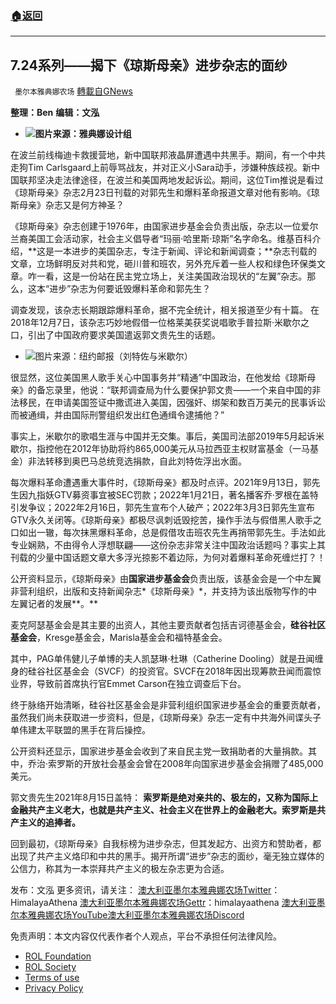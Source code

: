 ###  [:house:返回](README.md)
---


## 7.24系列——揭下《琼斯母亲》进步杂志的面纱
` 墨尔本雅典娜农场` [轉載自GNews](https://gnews.org/zh-hans/2411615/)

**整理：Ben**
**编辑：文泓**
 
- ![](https://assets.gnews.org/wp-content/uploads/2022/04/PPT-9.jpg)**图片来源：雅典娜设计组**

在波兰前线梅迪卡救援营地，新中国联邦液晶屏遭遇中共黑手。期间，有一个中共走狗Tim Carlsgaard上前辱骂战友，并对正义小Sara动手，涉嫌种族歧视。新中国联邦坚决走法律途径，在波兰和美国两地发起诉讼。期间，这位Tim推说是看过《琼斯母亲》杂志2月23日刊载的对郭先生和爆料革命报道文章对他有影响。《琼斯母亲》杂志又是何方神圣？
 
《琼斯母亲》杂志创建于1976年，由国家进步基金会负责出版，杂志以一位爱尔兰裔美国工会活动家，社会主义倡导者“玛丽·哈里斯·琼斯”名字命名。维基百科介绍，**这是一本进步的美国杂志，专注于新闻、评论和新闻调查；**杂志刊载的文章，立场鲜明反对共和党，砸川普和班农，另外充斥着一些人权和绿色环保类文章。咋一看，这是一份站在民主党立场上，关注美国政治现状的“左翼”杂志。那么，这本“进步”杂志为何要诋毁爆料革命和郭先生？
 
调查发现，该杂志长期跟踪爆料革命，据不完全统计，相关报道至少有十篇。 在2018年12月7日，该杂志巧妙地假借一位格莱美获奖说唱歌手普拉斯·米歇尔之口，引出了中国政府要求美国遣返郭文贵先生的话题。
 
- ![](https://assets.gnews.org/wp-content/uploads/2022/04/PPT2-1.jpg)图片来源：纽约邮报（刘特佐与米歇尔）

很显然，这位美国黑人歌手关心中国事务并“精通”中国政治，在他发给《琼斯母亲》的备忘录里，他说：“联邦调查局为什么要保护郭文贵——一个来自中国的非法移民，在申请美国签证中撒谎进入美国，因强奸、绑架和数百万美元的民事诉讼而被通缉，并由国际刑警组织发出红色通缉令逮捕他？”
 
事实上，米歇尔的歌唱生涯与中国并无交集。事后，美国司法部2019年5月起诉米歇尔，指控他在2012年协助将约865,000美元从马拉西亚主权财富基金（一马基金）非法转移到奥巴马总统竞选捐款，自此刘特佐浮出水面。
 
每次爆料革命遭遇重大事件时，《琼斯母亲》都及时点评。2021年9月13日，郭先生因九指妖GTV募资事宜被SEC罚款；2022年1月21日，著名播客乔·罗根在盖特引发争议；2022年2月16日，郭先生宣布个人破产；2022年3月3日郭先生宣布GTV永久关闭等。《琼斯母亲》都极尽讽刺诋毁挖苦，操作手法与假借黑人歌手之口如出一辙，每次抹黑爆料革命，总是假借攻击班农先生再捎带郭先生。手法如此专业娴熟，不由得令人浮想联翩——这份杂志非常关注中国政治话题吗？事实上其刊载的少量中国话题文章大多浮光掠影不着边际，为何对着爆料革命死缠烂打？！
 
公开资料显示，《琼斯母亲》由**国家进步基金会**负责出版，该基金会是一个中左翼非营利组织，出版和支持新闻杂志*《琼斯母亲》*，并支持为该出版物写作的中左翼记者的发展**。**
 
麦克阿瑟基金会是其主要的出资人，其他主要贡献者包括吉诃德基金会，**硅谷社区基金会**，Kresge基金会，Marisla基金会和福特基金会。
 
其中，PAG单伟健儿子单博的夫人凯瑟琳·杜琳（Catherine Dooling）就是丑闻缠身的硅谷社区基金会（SVCF）的投资官。SVCF在2018年因出现筹款丑闻而震惊业界，导致前首席执行官Emmet Carson在独立调查后下台。
 
终于脉络开始清晰，硅谷社区基金会是非营利组织国家进步基金会的重要贡献者，虽然我们尚未获取进一步资料，但是，《琼斯母亲》杂志一定有中共海外间谍头子单伟建太平联盟的黑手在背后操控。
 
公开资料还显示，国家进步基金会收到了来自民主党一致捐助者的大量捐款。其中，乔治·索罗斯的开放社会基金会曾在2008年向国家进步基金会捐赠了485,000美元。
 
郭文贵先生2021年8月15日盖特：
**索罗斯是绝对亲共的、极左的，又称为国际上金融共产主义老大，也就是共产主义、社会主义在世界上的金融老大。索罗斯是共产主义的追捧者。**
 
回到最初，《琼斯母亲》自我标榜为进步杂志，但其发起方、出资方和赞助者，都出现了共产主义烙印和中共的黑手。揭开所谓“进步”杂志的面纱，毫无独立媒体的公信力，称其为一本崇拜共产主义的极左杂志更为合适。
 
发布：文泓
更多资讯，请关注：
[澳大利亚墨尔本雅典娜农场Twitter](https://twitter.com/HimalayaAthena1)：HimalayaAthena
[澳大利亚墨尔本雅典娜农场Gettr](https://www.gettr.com/user/himalayaathena)：himalayaathena
[澳大利亚墨尔本雅典娜农场YouTube](https://youtube.com/channel/UC-tz4lmA7mG3FzYbylgqjTQ)[澳大利亚墨尔本雅典娜农场Discord](https://discord.com/channels/825592690954731551/825592691433668613)

免责声明：本文内容仅代表作者个人观点，平台不承担任何法律风险。
  
- [ROL Foundation](https://rolfoundation.org/)
- [ROL Society](https://rolsociety.org/)
- [Terms of use](https://gnews.org/terms-of-use-3/)
- [Privacy Policy](https://gnews.org/privacy-policy/)
